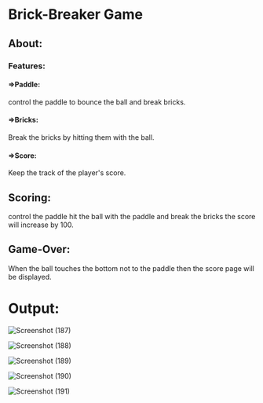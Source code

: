 # Brick-Breaker Game

## About:

### Features:

#### =>Paddle:
 control the paddle to bounce the ball and break bricks.
 #### =>Bricks:
 Break the bricks by hitting them with the ball.
 #### =>Score:
 Keep the track of the player's score.

 ## Scoring:
 control the paddle hit the ball with the paddle and break the bricks the score will increase by 100.

 ## Game-Over:
 When the ball touches the bottom not to the 
 paddle then the score page will be displayed.

 # Output:
 ![Screenshot (187)](https://github.com/srikeerthireddy/BRICK-BREAKER-GAME/assets/147797134/fb9ac41b-f203-469f-bde4-774988d3e7d8)

 ![Screenshot (188)](https://github.com/srikeerthireddy/BRICK-BREAKER-GAME/assets/147797134/905424ce-77ed-43be-b315-9a6a776b8b0d)

 ![Screenshot (189)](https://github.com/srikeerthireddy/BRICK-BREAKER-GAME/assets/147797134/4ff9f765-3c5f-4008-ac3d-d33d50b031e2)

 ![Screenshot (190)](https://github.com/srikeerthireddy/BRICK-BREAKER-GAME/assets/147797134/88c6cc17-97c6-49cb-863d-e2d9052c4327)

 ![Screenshot (191)](https://github.com/srikeerthireddy/BRICK-BREAKER-GAME/assets/147797134/a73d398c-10a9-4b36-9fef-d0c43caff5d0)





